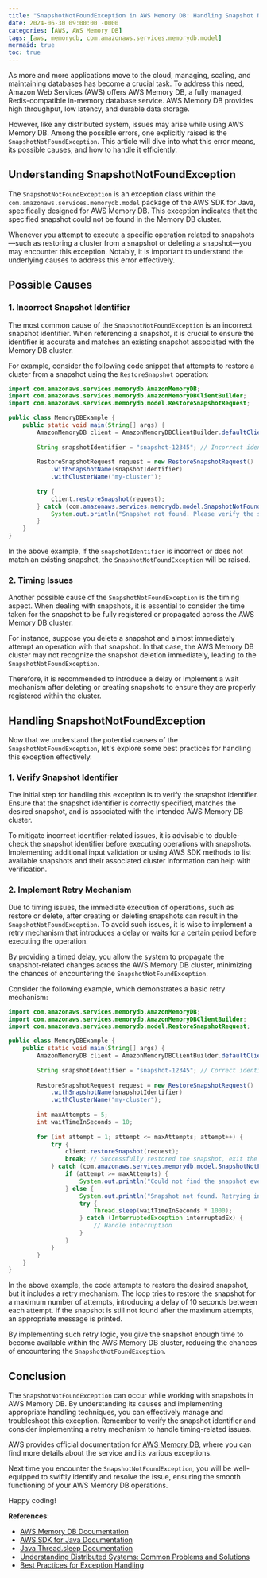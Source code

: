 ```yaml
---
title: "SnapshotNotFoundException in AWS Memory DB: Handling Snapshot Not Found Error"
date: 2024-06-30 09:00:00 -0000
categories: [AWS, AWS Memory DB]
tags: [aws, memorydb, com.amazonaws.services.memorydb.model]
mermaid: true
toc: true
---
```



As more and more applications move to the cloud, managing, scaling, and maintaining databases has become a crucial task. To address this need, Amazon Web Services (AWS) offers AWS Memory DB, a fully managed, Redis-compatible in-memory database service. AWS Memory DB provides high throughput, low latency, and durable data storage.

However, like any distributed system, issues may arise while using AWS Memory DB. Among the possible errors, one explicitly raised is the `SnapshotNotFoundException`. This article will dive into what this error means, its possible causes, and how to handle it efficiently.

## Understanding SnapshotNotFoundException

The `SnapshotNotFoundException` is an exception class within the `com.amazonaws.services.memorydb.model` package of the AWS SDK for Java, specifically designed for AWS Memory DB. This exception indicates that the specified snapshot could not be found in the Memory DB cluster.

Whenever you attempt to execute a specific operation related to snapshots—such as restoring a cluster from a snapshot or deleting a snapshot—you may encounter this exception. Notably, it is important to understand the underlying causes to address this error effectively.

## Possible Causes

### 1. Incorrect Snapshot Identifier

The most common cause of the `SnapshotNotFoundException` is an incorrect snapshot identifier. When referencing a snapshot, it is crucial to ensure the identifier is accurate and matches an existing snapshot associated with the Memory DB cluster.

For example, consider the following code snippet that attempts to restore a cluster from a snapshot using the `RestoreSnapshot` operation:

```java
import com.amazonaws.services.memorydb.AmazonMemoryDB;
import com.amazonaws.services.memorydb.AmazonMemoryDBClientBuilder;
import com.amazonaws.services.memorydb.model.RestoreSnapshotRequest;

public class MemoryDBExample {
    public static void main(String[] args) {
        AmazonMemoryDB client = AmazonMemoryDBClientBuilder.defaultClient();
        
        String snapshotIdentifier = "snapshot-12345"; // Incorrect identifier
        
        RestoreSnapshotRequest request = new RestoreSnapshotRequest()
            .withSnapshotName(snapshotIdentifier)
            .withClusterName("my-cluster");
        
        try {
            client.restoreSnapshot(request);
        } catch (com.amazonaws.services.memorydb.model.SnapshotNotFoundException ex) {
            System.out.println("Snapshot not found. Please verify the snapshot identifier.");
        }
    }
}
```

In the above example, if the `snapshotIdentifier` is incorrect or does not match an existing snapshot, the `SnapshotNotFoundException` will be raised.

### 2. Timing Issues

Another possible cause of the `SnapshotNotFoundException` is the timing aspect. When dealing with snapshots, it is essential to consider the time taken for the snapshot to be fully registered or propagated across the AWS Memory DB cluster.

For instance, suppose you delete a snapshot and almost immediately attempt an operation with that snapshot. In that case, the AWS Memory DB cluster may not recognize the snapshot deletion immediately, leading to the `SnapshotNotFoundException`.

Therefore, it is recommended to introduce a delay or implement a wait mechanism after deleting or creating snapshots to ensure they are properly registered within the cluster.

## Handling SnapshotNotFoundException

Now that we understand the potential causes of the `SnapshotNotFoundException`, let's explore some best practices for handling this exception effectively.

### 1. Verify Snapshot Identifier

The initial step for handling this exception is to verify the snapshot identifier. Ensure that the snapshot identifier is correctly specified, matches the desired snapshot, and is associated with the intended AWS Memory DB cluster.

To mitigate incorrect identifier-related issues, it is advisable to double-check the snapshot identifier before executing operations with snapshots. Implementing additional input validation or using AWS SDK methods to list available snapshots and their associated cluster information can help with verification.

### 2. Implement Retry Mechanism

Due to timing issues, the immediate execution of operations, such as restore or delete, after creating or deleting snapshots can result in the `SnapshotNotFoundException`. To avoid such issues, it is wise to implement a retry mechanism that introduces a delay or waits for a certain period before executing the operation.

By providing a timed delay, you allow the system to propagate the snapshot-related changes across the AWS Memory DB cluster, minimizing the chances of encountering the `SnapshotNotFoundException`.

Consider the following example, which demonstrates a basic retry mechanism:

```java
import com.amazonaws.services.memorydb.AmazonMemoryDB;
import com.amazonaws.services.memorydb.AmazonMemoryDBClientBuilder;
import com.amazonaws.services.memorydb.model.RestoreSnapshotRequest;

public class MemoryDBExample {
    public static void main(String[] args) {
        AmazonMemoryDB client = AmazonMemoryDBClientBuilder.defaultClient();
        
        String snapshotIdentifier = "snapshot-12345"; // Correct identifier
        
        RestoreSnapshotRequest request = new RestoreSnapshotRequest()
            .withSnapshotName(snapshotIdentifier)
            .withClusterName("my-cluster");
        
        int maxAttempts = 5;
        int waitTimeInSeconds = 10;
        
        for (int attempt = 1; attempt <= maxAttempts; attempt++) {
            try {
                client.restoreSnapshot(request);
                break; // Successfully restored the snapshot, exit the loop
            } catch (com.amazonaws.services.memorydb.model.SnapshotNotFoundException ex) {
                if (attempt >= maxAttempts) {
                    System.out.println("Could not find the snapshot even after retries. Please check the snapshot identifier.");
                } else {
                    System.out.println("Snapshot not found. Retrying in " + waitTimeInSeconds + " seconds.");
                    try {
                        Thread.sleep(waitTimeInSeconds * 1000);
                    } catch (InterruptedException interruptedEx) {
                        // Handle interruption
                    }
                }
            }
        }
    }
}
```

In the above example, the code attempts to restore the desired snapshot, but it includes a retry mechanism. The loop tries to restore the snapshot for a maximum number of attempts, introducing a delay of 10 seconds between each attempt. If the snapshot is still not found after the maximum attempts, an appropriate message is printed.

By implementing such retry logic, you give the snapshot enough time to become available within the AWS Memory DB cluster, reducing the chances of encountering the `SnapshotNotFoundException`.

## Conclusion

The `SnapshotNotFoundException` can occur while working with snapshots in AWS Memory DB. By understanding its causes and implementing appropriate handling techniques, you can effectively manage and troubleshoot this exception. Remember to verify the snapshot identifier and consider implementing a retry mechanism to handle timing-related issues.

AWS provides official documentation for [AWS Memory DB](https://docs.aws.amazon.com/memorydb/latest/developerguide/what-is.html), where you can find more details about the service and its various exceptions.

Next time you encounter the `SnapshotNotFoundException`, you will be well-equipped to swiftly identify and resolve the issue, ensuring the smooth functioning of your AWS Memory DB operations.

Happy coding!

**References**:
- [AWS Memory DB Documentation](https://docs.aws.amazon.com/memorydb/latest/developerguide/what-is.html)
- [AWS SDK for Java Documentation](https://docs.aws.amazon.com/sdk-for-java/latest/developer-guide/welcome.html)
- [Java Thread.sleep Documentation](https://docs.oracle.com/en/java/javase/11/docs/api/java.base/java/lang/Thread.html#sleep(long))
- [Understanding Distributed Systems: Common Problems and Solutions](https://www.datadoghq.com/blog/what-is-distributed-systems/)
- [Best Practices for Exception Handling](https://www.toptal.com/java/java-exception-handling-best-practices)
